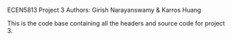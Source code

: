 ECEN5813 Project 3 Authors: Girish Narayanswamy & Karros Huang

This is the code base containing all the headers and source code for project 3.
